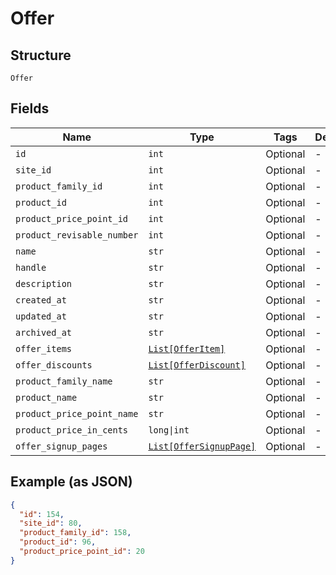 
# Offer

## Structure

`Offer`

## Fields

| Name | Type | Tags | Description |
|  --- | --- | --- | --- |
| `id` | `int` | Optional | - |
| `site_id` | `int` | Optional | - |
| `product_family_id` | `int` | Optional | - |
| `product_id` | `int` | Optional | - |
| `product_price_point_id` | `int` | Optional | - |
| `product_revisable_number` | `int` | Optional | - |
| `name` | `str` | Optional | - |
| `handle` | `str` | Optional | - |
| `description` | `str` | Optional | - |
| `created_at` | `str` | Optional | - |
| `updated_at` | `str` | Optional | - |
| `archived_at` | `str` | Optional | - |
| `offer_items` | [`List[OfferItem]`](../../doc/models/offer-item.md) | Optional | - |
| `offer_discounts` | [`List[OfferDiscount]`](../../doc/models/offer-discount.md) | Optional | - |
| `product_family_name` | `str` | Optional | - |
| `product_name` | `str` | Optional | - |
| `product_price_point_name` | `str` | Optional | - |
| `product_price_in_cents` | `long\|int` | Optional | - |
| `offer_signup_pages` | [`List[OfferSignupPage]`](../../doc/models/offer-signup-page.md) | Optional | - |

## Example (as JSON)

```json
{
  "id": 154,
  "site_id": 80,
  "product_family_id": 158,
  "product_id": 96,
  "product_price_point_id": 20
}
```

